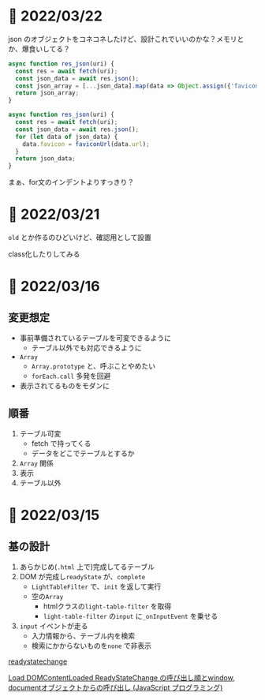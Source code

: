 # 📝 2022/03/22

json のオブジェクトをコネコネしたけど、設計これでいいのかな？メモリとか、爆食いしてる？

``` new.js
async function res_json(uri) {
  const res = await fetch(uri);
  const json_data = await res.json();
  const json_array = [...json_data].map(data => Object.assign({'favicon': faviconUrl(data.url)}, data));
  return json_array;
}
```


``` old.js
async function res_json(uri) {
  const res = await fetch(uri);
  const json_data = await res.json();
  for (let data of json_data) {
    data.favicon = faviconUrl(data.url);
  }
  return json_data;
}
```


まぁ、for文のインデントよりすっきり？


# 📝 2022/03/21

`old` とか作るのひどいけど、確認用として設置

class化したりしてみる




# 📝 2022/03/16

## 変更想定

- 事前準備されているテーブルを可変できるように
    - テーブル以外でも対応できるように
- `Array`
    - `Array.prototype` と、呼ぶことやめたい
    - `forEach.call` 多発を回避
- 表示されてるものをモダンに


## 順番

1. テーブル可変
    - fetch で持ってくる
    - データをどこでテーブルとするか
1. `Array` 関係
1. 表示
1. テーブル以外



# 📝 2022/03/15

## 基の設計


1. あらかじめ(`.html` 上で)完成してるテーブル
1. DOM が完成し`readyState` が、`complete`
    - `LightTableFilter` で、`init` を返して実行
    - 空の`Array`
      - htmlクラスの`light-table-filter` を取得
      - `light-table-filter` の`input` に`_onInputEvent` を乗せる
1. `input` イベントが走る
    - 入力情報から、テーブル内を検索
    - 検索にかからないものを`none` で非表示



[readystatechange](https://developer.mozilla.org/ja/docs/Web/API/Document/readystatechange_event)

[Load DOMContentLoaded ReadyStateChange の呼び出し順とwindow, documentオブジェクトからの呼び出し (JavaScript プログラミング)](https://www.ipentec.com/document/javascript-call-order-load-and-dom-content-loaded-and-ready-state-change)
